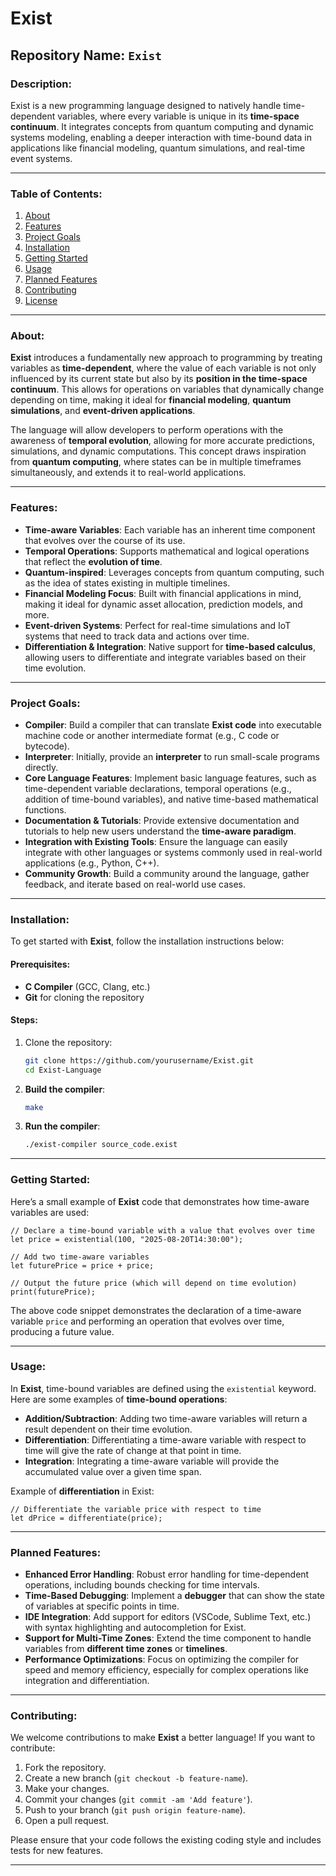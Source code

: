 # Exist

## **Repository Name**: `Exist`

### **Description**:

Exist is a new programming language designed to natively handle time-dependent variables, where every variable is unique in its **time-space continuum**. It integrates concepts from quantum computing and dynamic systems modeling, enabling a deeper interaction with time-bound data in applications like financial modeling, quantum simulations, and real-time event systems.

---

### **Table of Contents**:

1. [About](#about)
2. [Features](#features)
3. [Project Goals](#project-goals)
4. [Installation](#installation)
5. [Getting Started](#getting-started)
6. [Usage](#usage)
7. [Planned Features](#planned-features)
8. [Contributing](#contributing)
9. [License](#license)

---

### **About**:

**Exist** introduces a fundamentally new approach to programming by treating variables as **time-dependent**, where the value of each variable is not only influenced by its current state but also by its **position in the time-space continuum**. This allows for operations on variables that dynamically change depending on time, making it ideal for **financial modeling**, **quantum simulations**, and **event-driven applications**.

The language will allow developers to perform operations with the awareness of **temporal evolution**, allowing for more accurate predictions, simulations, and dynamic computations. This concept draws inspiration from **quantum computing**, where states can be in multiple timeframes simultaneously, and extends it to real-world applications.

---

### **Features**:

* **Time-aware Variables**: Each variable has an inherent time component that evolves over the course of its use.
* **Temporal Operations**: Supports mathematical and logical operations that reflect the **evolution of time**.
* **Quantum-inspired**: Leverages concepts from quantum computing, such as the idea of states existing in multiple timelines.
* **Financial Modeling Focus**: Built with financial applications in mind, making it ideal for dynamic asset allocation, prediction models, and more.
* **Event-driven Systems**: Perfect for real-time simulations and IoT systems that need to track data and actions over time.
* **Differentiation & Integration**: Native support for **time-based calculus**, allowing users to differentiate and integrate variables based on their time evolution.

---

### **Project Goals**:

* **Compiler**: Build a compiler that can translate **Exist code** into executable machine code or another intermediate format (e.g., C code or bytecode).
* **Interpreter**: Initially, provide an **interpreter** to run small-scale programs directly.
* **Core Language Features**: Implement basic language features, such as time-dependent variable declarations, temporal operations (e.g., addition of time-bound variables), and native time-based mathematical functions.
* **Documentation & Tutorials**: Provide extensive documentation and tutorials to help new users understand the **time-aware paradigm**.
* **Integration with Existing Tools**: Ensure the language can easily integrate with other languages or systems commonly used in real-world applications (e.g., Python, C++).
* **Community Growth**: Build a community around the language, gather feedback, and iterate based on real-world use cases.

---

### **Installation**:

To get started with **Exist**, follow the installation instructions below:

#### Prerequisites:

* **C Compiler** (GCC, Clang, etc.)
* **Git** for cloning the repository

#### Steps:

1. Clone the repository:

   ```bash
   git clone https://github.com/yourusername/Exist.git
   cd Exist-Language
   ```

2. **Build the compiler**:

   ```bash
   make
   ```

3. **Run the compiler**:

   ```bash
   ./exist-compiler source_code.exist
   ```

---

### **Getting Started**:

Here’s a small example of **Exist** code that demonstrates how time-aware variables are used:

```exist
// Declare a time-bound variable with a value that evolves over time
let price = existential(100, "2025-08-20T14:30:00");

// Add two time-aware variables
let futurePrice = price + price;

// Output the future price (which will depend on time evolution)
print(futurePrice);
```

The above code snippet demonstrates the declaration of a time-aware variable `price` and performing an operation that evolves over time, producing a future value.

---

### **Usage**:

In **Exist**, time-bound variables are defined using the `existential` keyword. Here are some examples of **time-bound operations**:

* **Addition/Subtraction**: Adding two time-aware variables will return a result dependent on their time evolution.
* **Differentiation**: Differentiating a time-aware variable with respect to time will give the rate of change at that point in time.
* **Integration**: Integrating a time-aware variable will provide the accumulated value over a given time span.

Example of **differentiation** in Exist:

```exist
// Differentiate the variable price with respect to time
let dPrice = differentiate(price);
```

---

### **Planned Features**:

* **Enhanced Error Handling**: Robust error handling for time-dependent operations, including bounds checking for time intervals.
* **Time-Based Debugging**: Implement a **debugger** that can show the state of variables at specific points in time.
* **IDE Integration**: Add support for editors (VSCode, Sublime Text, etc.) with syntax highlighting and autocompletion for Exist.
* **Support for Multi-Time Zones**: Extend the time component to handle variables from **different time zones** or **timelines**.
* **Performance Optimizations**: Focus on optimizing the compiler for speed and memory efficiency, especially for complex operations like integration and differentiation.

---

### **Contributing**:

We welcome contributions to make **Exist** a better language! If you want to contribute:

1. Fork the repository.
2. Create a new branch (`git checkout -b feature-name`).
3. Make your changes.
4. Commit your changes (`git commit -am 'Add feature'`).
5. Push to your branch (`git push origin feature-name`).
6. Open a pull request.

Please ensure that your code follows the existing coding style and includes tests for new features.

---
